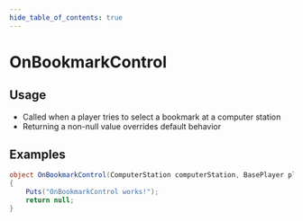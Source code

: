 ```yaml
---
hide_table_of_contents: true
---
```


# OnBookmarkControl

## Usage

* Called when a player tries to select a bookmark at a computer station
* Returning a non-null value overrides default behavior

## Examples

```csharp title=""
object OnBookmarkControl(ComputerStation computerStation, BasePlayer player, string bookmarkName, IRemoteControllable remoteControllable)
{
    Puts("OnBookmarkControl works!");
    return null;
}
```
